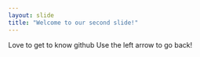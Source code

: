 ```yaml
---
layout: slide
title: "Welcome to our second slide!"
---
```

Love to get to know github
Use the left arrow to go back!
